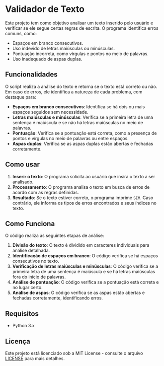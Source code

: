 # Validador de Texto

Este projeto tem como objetivo analisar um texto inserido pelo usuário e verificar se ele segue certas regras de escrita. O programa identifica erros comuns, como:

- Espaços em branco consecutivos.
- Uso indevido de letras maiúsculas ou minúsculas.
- Pontuação incorreta, como vírgulas e pontos no meio de palavras.
- Uso inadequado de aspas duplas.

## Funcionalidades

O script realiza a análise do texto e retorna se o texto está correto ou não. Em caso de erros, ele identifica a natureza de cada problema, com destaque para:

- **Espaços em branco consecutivos**: Identifica se há dois ou mais espaços seguidos sem necessidade.
- **Letras maiúsculas e minúsculas**: Verifica se a primeira letra de uma sentença é maiúscula e se não há letras maiúsculas no meio de palavras.
- **Pontuação**: Verifica se a pontuação está correta, como a presença de pontos e vírgulas no meio de palavras ou entre espaços.
- **Aspas duplas**: Verifica se as aspas duplas estão abertas e fechadas corretamente.

## Como usar

1. **Inserir o texto**: O programa solicita ao usuário que insira o texto a ser analisado.
2. **Processamento**: O programa analisa o texto em busca de erros de acordo com as regras definidas.
3. **Resultado**: Se o texto estiver correto, o programa imprime `SIM`. Caso contrário, ele informa os tipos de erros encontrados e seus índices no texto.


## Como Funciona

O código realiza as seguintes etapas de análise:

1. **Divisão do texto**: O texto é dividido em caracteres individuais para análise detalhada.
2. **Identificação de espaços em branco**: O código verifica se há espaços consecutivos no texto.
3. **Verificação de letras maiúsculas e minúsculas**: O código verifica se a primeira letra de uma sentença é maiúscula e se há letras maiúsculas fora do início de palavras.
4. **Análise de pontuação**: O código verifica se a pontuação está correta e no lugar certo.
5. **Análise de aspas**: O código verifica se as aspas estão abertas e fechadas corretamente, identificando erros.

## Requisitos

- Python 3.x

## Licença

Este projeto está licenciado sob a MIT License - consulte o arquivo [LICENSE](LICENSE) para mais detalhes.
